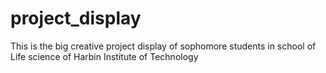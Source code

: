 # project_display
This is the big creative project display of sophomore students in school of Life science of Harbin Institute of Technology

